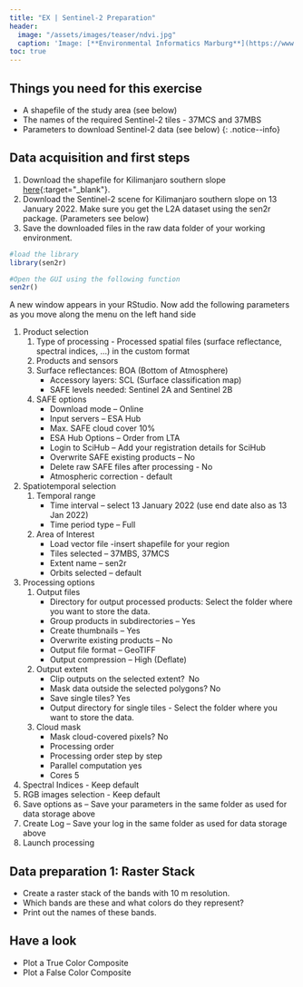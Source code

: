 ```yaml
---
title: "EX | Sentinel-2 Preparation"
header:
  image: "/assets/images/teaser/ndvi.jpg"
  caption: 'Image: [**Environmental Informatics Marburg**](https://www.uni-marburg.de/en/fb19/disciplines/physisch/environmentalinformatics){:target="_blank"}'
toc: true  
---
```


## Things you need for this exercise
* A shapefile of the study area (see below)
* The names of the required Sentinel-2 tiles - 37MCS and 37MBS 
* Parameters to download Sentinel-2 data  (see below)
{: .notice--info}


## Data acquisition and first steps

1. Download the shapefile for Kilimanjaro southern slope [here](http://85.214.102.111/kili_data/){:target="_blank"}. 
2. Download the Sentinel-2 scene for Kilimanjaro southern slope on 13 January 2022. Make sure you get the L2A dataset using the sen2r package.
   (Parameters see below)
3. Save the downloaded files in the raw data folder of your working environment.

```r
#load the library
library(sen2r)

#Open the GUI using the following function
sen2r()
```
A new window appears in your RStudio. Now add the following parameters as you move along the menu on the left hand side 

1. Product selection
   1. Type of processing - Processed spatial files (surface reflectance, spectral indices, ...) in the custom format
   1. Products and sensors
     1. Surface reflectances: BOA (Bottom of Atmosphere)
        * Accessory layers: SCL (Surface classification map)
        * SAFE levels needed: Sentinel 2A and Sentinel 2B
     2. SAFE options 
        * Download mode – Online
        * Input servers – ESA Hub
        * Max. SAFE cloud cover 10%
        * ESA Hub Options – Order from LTA
        * Login to SciHub – Add your registration details for SciHub
        * Overwrite SAFE existing products – No
        * Delete raw SAFE files after processing - No
        * Atmospheric correction - default
1. Spatiotemporal selection 
   1. Temporal range 
      * Time interval – select 13 January 2022 (use end date also as 13 Jan 2022)
      * Time period type – Full 
   1. Area of Interest 
      * Load vector file -insert shapefile for your region
      * Tiles selected – 37MBS, 37MCS
      * Extent name – sen2r
      * Orbits selected – default
1. Processing options 
   1. Output files 
      * Directory for output processed products: Select the folder where you want to store the data.
      * Group products in subdirectories – Yes
      * Create thumbnails – Yes
      * Overwrite existing products – No 
      * Output file format – GeoTIFF
      * Output compression – High (Deflate)
   1. Output extent 
      * Clip outputs on the selected extent? No
      * Mask data outside the selected polygons? No
      * Save single tiles? Yes
      * Output directory for single tiles - Select the folder where you want to store the data.
   1. Cloud mask
      * Mask cloud-covered pixels? No
      * Processing order 
      * Processing order step by step
      * Parallel computation yes 
      * Cores 5
1. Spectral Indices - Keep default 
1. RGB images selection - Keep default
1. Save options as – Save your parameters in the same folder as used for data storage above
1. Create Log – Save your log in the same folder as used for data storage above
1. Launch processing


## Data preparation 1: Raster Stack

* Create a raster stack of the bands with 10 m resolution. 
* Which bands are these and what colors do they represent?
* Print out the names of these bands.


## Have a look

* Plot a True Color Composite
* Plot a False Color Composite

